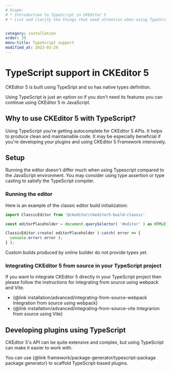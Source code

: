 ```yaml
---
# Scope:
# * Introduction to TypeScript in CKEditor 5
# * List and clarify the things that need attention when using TypeScript.


category: installation
order: 29
menu-title: TypeScript support
modified_at: 2023-03-29
---
```


# TypeScript support in CKEditor 5

CKEditor 5 is built using TypeSript and so has native types definition.

<info-box hint>
Using TypeScript is just an option so if you don't need its features you can continue using CKEditor 5 in JavaScript.
</info-box>

## Why to use CKEditor 5 with TypeScript?

Using TypeScript you're getting autocomplete for CKEditor 5 APIs. It helps to produce clean and maintainable code. It may be especially beneficial if you're developing your plugins and using CKEditor 5 Framework intensively.

## Setup

Running the editor doesn't differ much when using Typescript compared to the JavaScript environment. You may consider using type assertion or type casting to satisfy the TypeScript compiler.

### Running the editor
Here is an example of the classic editor build initialization:

```ts
import ClassicEditor from '@ckeditor/ckeditor5-build-classic'

const editorPlaceholder = document.querySelector( '#editor' ) as HTMLElement;

ClassicEditor.create( editorPlaceholder ).catch( error => {
  console.error( error );
} );
```

<info-box warning>
Custom builds produced by online builder do not provide types yet.
</info-box>


### Integrating CKEditor 5 from source in your TypeScript project

If you want to integrate CKEditor 5 directly in your TypeScript project then please follow the instructions for integrating from source using webpack and Vite.

* {@link installation/advanced/integrating-from-source-webpack Integration from source using webpack}
* {@link installation/advanced/integrating-from-source-vite Integrarion from source using Vite}


## Developing plugins using TypeScript

CKEditor 5's API can be quite extensive and complex, but using TypeScript can make it easier to work with.

You can use {@link framework/package-generator/typescript-package package generator} to scaffold TypeScript-based plugins.









